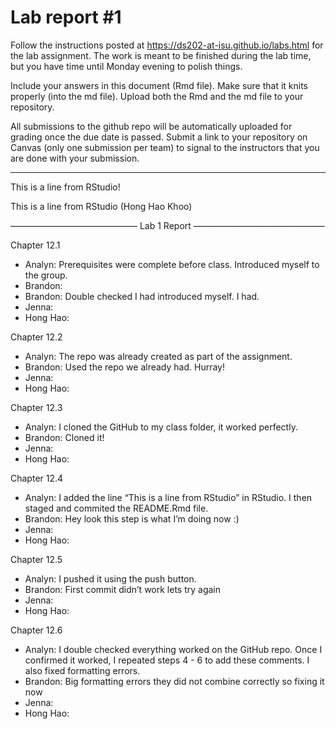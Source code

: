 
<!-- README.md is generated from README.Rmd. Please edit the README.Rmd file -->

# Lab report \#1

Follow the instructions posted at
<https://ds202-at-isu.github.io/labs.html> for the lab assignment. The
work is meant to be finished during the lab time, but you have time
until Monday evening to polish things.

Include your answers in this document (Rmd file). Make sure that it
knits properly (into the md file). Upload both the Rmd and the md file
to your repository.

All submissions to the github repo will be automatically uploaded for
grading once the due date is passed. Submit a link to your repository on
Canvas (only one submission per team) to signal to the instructors that
you are done with your submission.

------------------------------------------------------------------------

This is a line from RStudio!

This is a line from RStudio (Hong Hao Khoo)

——————————————– Lab 1 Report ———————————————

Chapter 12.1

- Analyn: Prerequisites were complete before class. Introduced myself to
  the group.
- Brandon:
- Brandon: Double checked I had introduced myself. I had.
- Jenna:
- Hong Hao:

Chapter 12.2

- Analyn: The repo was already created as part of the assignment.
- Brandon: Used the repo we already had. Hurray!
- Jenna:
- Hong Hao:

Chapter 12.3

- Analyn: I cloned the GitHub to my class folder, it worked perfectly.
- Brandon: Cloned it!
- Jenna:
- Hong Hao:

Chapter 12.4

- Analyn: I added the line “This is a line from RStudio” in RStudio. I
  then staged and commited the README.Rmd file.
- Brandon: Hey look this step is what I’m doing now :)
- Jenna:
- Hong Hao:

Chapter 12.5

- Analyn: I pushed it using the push button.
- Brandon: First commit didn’t work lets try again
- Jenna:
- Hong Hao:

Chapter 12.6

- Analyn: I double checked everything worked on the GitHub repo. Once I
  confirmed it worked, I repeated steps 4 - 6 to add these comments. I
  also fixed formatting errors.
- Brandon: Big formatting errors they did not combine correctly so
  fixing it now
- Jenna:
- Hong Hao:

